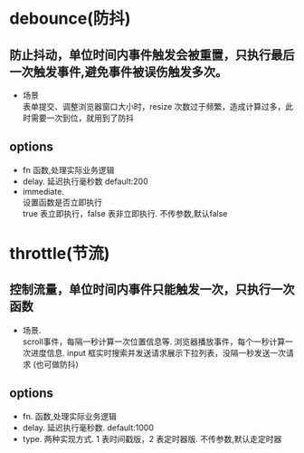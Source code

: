 # debounce(防抖)

## 防止抖动，单位时间内事件触发会被重置，只执行最后一次触发事件,避免事件被误伤触发多次。
* 场景   
    表单提交、调整浏览器窗口大小时，resize 次数过于频繁，造成计算过多，此时需要一次到位，就用到了防抖

## options
* fn 函数,处理实际业务逻辑
* delay. 
    延迟执行毫秒数
    default:200
* immediate.  
    设置函数是否立即执行  
    true 表立即执行，false 表非立即执行. 
    不传参数,默认false
    

# throttle(节流)
## 控制流量，单位时间内事件只能触发一次，只执行一次函数
* 场景.  
    scroll事件，每隔一秒计算一次位置信息等. 
    浏览器播放事件，每个一秒计算一次进度信息. 
    input 框实时搜索并发送请求展示下拉列表，没隔一秒发送一次请求 (也可做防抖)
## options
* fn. 
    函数,处理实际业务逻辑
* delay. 
    延迟执行毫秒数. 
    default:1000
* type. 
    两种实现方式. 
    1 表时间戳版，2 表定时器版. 
    不传参数,默认走定时器
